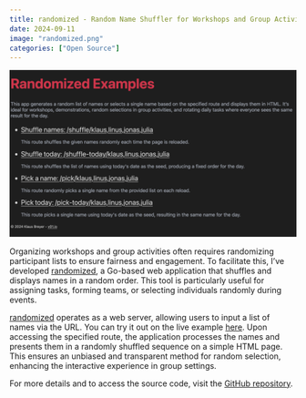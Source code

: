 ```yaml
---
title: randomized - Random Name Shuffler for Workshops and Group Activities
date: 2024-09-11
image: "randomized.png"
categories: ["Open Source"]
---
```


![randomized](randomized.png)

Organizing workshops and group activities often requires randomizing participant lists to ensure fairness and engagement. To facilitate this, I’ve developed [randomized](https://github.com/klausbreyer/randomized), a Go-based web application that shuffles and displays names in a random order. This tool is particularly useful for assigning tasks, forming teams, or selecting individuals randomly during events.

[randomized](https://github.com/klausbreyer/randomized) operates as a web server, allowing users to input a list of names via the URL. You can try it out on the live example [here](https://randomized.fly.dev/). Upon accessing the specified route, the application processes the names and presents them in a randomly shuffled sequence on a simple HTML page. This ensures an unbiased and transparent method for random selection, enhancing the interactive experience in group settings.

For more details and to access the source code, visit the [GitHub repository](https://github.com/klausbreyer/randomized).
